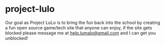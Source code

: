 # project-lulo
Our goal as Project LuLo is to bring the fun back into the school by creating a fun open source game/tech site that anyone can enjoy, if the site gets blocked please message me at help.lumalo@gmail.com and I can get you unblocked!

